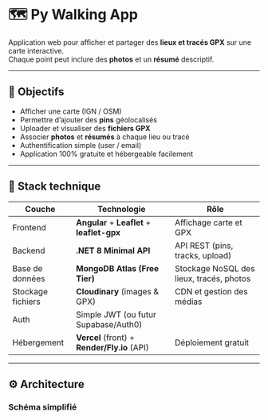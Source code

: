 # 🗺️ Py Walking App

Application web pour afficher et partager des **lieux et tracés GPX** sur une carte interactive.  
Chaque point peut inclure des **photos** et un **résumé** descriptif.

---

## 🚀 Objectifs

- Afficher une carte (IGN / OSM)
- Permettre d’ajouter des **pins** géolocalisés
- Uploader et visualiser des **fichiers GPX**
- Associer **photos** et **résumés** à chaque lieu ou tracé
- Authentification simple (user / email)
- Application 100% gratuite et hébergeable facilement

---

## 🧱 Stack technique

| Couche | Technologie | Rôle |
|---------|--------------|------|
| Frontend | **Angular** + **Leaflet** + **leaflet-gpx** | Affichage carte et GPX |
| Backend | **.NET 8 Minimal API** | API REST (pins, tracks, upload) |
| Base de données | **MongoDB Atlas (Free Tier)** | Stockage NoSQL des lieux, tracés, photos |
| Stockage fichiers | **Cloudinary** (images & GPX) | CDN et gestion des médias |
| Auth | Simple JWT (ou futur Supabase/Auth0) | |
| Hébergement | **Vercel** (front) + **Render/Fly.io** (API) | Déploiement gratuit |

---

## ⚙️ Architecture

### Schéma simplifié
